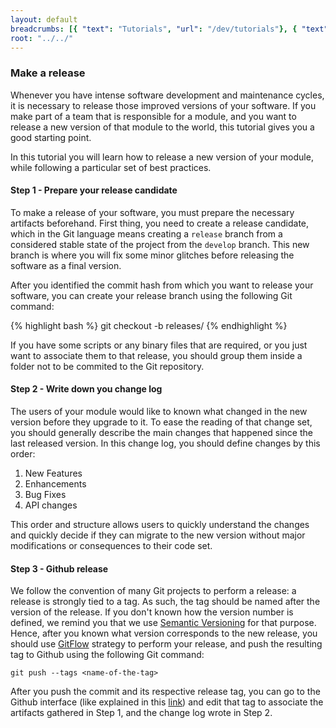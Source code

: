 ```yaml
---
layout: default
breadcrumbs: [{ "text": "Tutorials", "url": "/dev/tutorials"}, { "text": "Make a Release", "url": "/dev/tutorials/make-a-release" }]
root: "../../"
---
```


### Make a release

Whenever you have intense software development and maintenance cycles, it is necessary to release those improved versions of your software.
If you make part of a team that is responsible for a module, and you want to release a new version of that module to the world, this tutorial gives you a good starting point.

In this tutorial you will learn how to release a new version of your module, while following a particular set of best practices.

#### Step 1 - Prepare your release candidate

To make a release of your software, you must prepare the necessary artifacts beforehand. First thing, you need to create a release candidate, which in the Git language means creating a ```release``` branch from a considered stable state of the project from the ```develop``` branch. This new branch is where you will fix some minor glitches before releasing the software as a final version.

After you identified the commit hash from which you want to release your software, you can create your release branch using the following Git command:   
	
{% highlight bash %}
git checkout -b releases/<release-version> <commit-hash>
{% endhighlight %}

If you have some scripts or any binary files that are required, or you just want to associate them to that release, you should group them inside a folder not to be commited to the Git repository.

#### Step 2 - Write down you change log

The users of your module would like to known what changed in the new version before they upgrade to it. To ease the reading of that change set, you should generally describe the main changes that happened since the last released version. In this change log, you should define changes by this order:
1. New Features
2. Enhancements
3. Bug Fixes
4. API changes

This order and structure allows users to quickly understand the changes and quickly decide if they can migrate to the new version without major modifications or consequences to their code set.

#### Step 3 -  Github release

We follow the convention of many Git projects to perform a release: a release is strongly tied to a tag. As such, the tag should be named after the version of the release. If you don't known how the version number is defined, we remind you that we use [Semantic Versioning][Semantic Versioning] for that purpose.
Hence, after you known what version corresponds to the new release, you should use [GitFlow][GitFlow] strategy to perform your release, and push the resulting tag to Github using the following Git command:

	git push --tags <name-of-the-tag>

After you push the commit and its respective release tag, you can go to the Github interface (like explained in this [link][Github Releases]) and edit that tag to associate the artifacts gathered in Step 1, and the change log wrote in Step 2.

[Semantic Versioning]: http://semver.org/
[GitFlow]: http://nvie.com/posts/a-successful-git-branching-model/
[Github Releases]: https://github.com/blog/1547-release-your-software